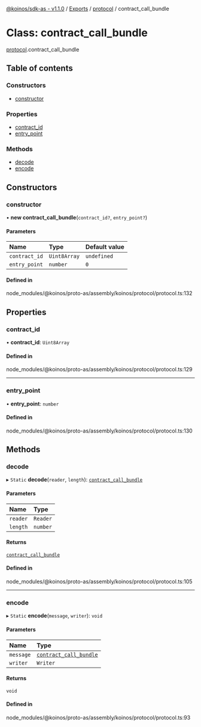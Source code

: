 [@koinos/sdk-as - v1.1.0](../README.md) / [Exports](../modules.md) / [protocol](../modules/protocol.md) / contract\_call\_bundle

# Class: contract\_call\_bundle

[protocol](../modules/protocol.md).contract_call_bundle

## Table of contents

### Constructors

- [constructor](protocol.contract_call_bundle.md#constructor)

### Properties

- [contract\_id](protocol.contract_call_bundle.md#contract_id)
- [entry\_point](protocol.contract_call_bundle.md#entry_point)

### Methods

- [decode](protocol.contract_call_bundle.md#decode)
- [encode](protocol.contract_call_bundle.md#encode)

## Constructors

### constructor

• **new contract_call_bundle**(`contract_id?`, `entry_point?`)

#### Parameters

| Name | Type | Default value |
| :------ | :------ | :------ |
| `contract_id` | `Uint8Array` | `undefined` |
| `entry_point` | `number` | `0` |

#### Defined in

node_modules/@koinos/proto-as/assembly/koinos/protocol/protocol.ts:132

## Properties

### contract\_id

• **contract\_id**: `Uint8Array`

#### Defined in

node_modules/@koinos/proto-as/assembly/koinos/protocol/protocol.ts:129

___

### entry\_point

• **entry\_point**: `number`

#### Defined in

node_modules/@koinos/proto-as/assembly/koinos/protocol/protocol.ts:130

## Methods

### decode

▸ `Static` **decode**(`reader`, `length`): [`contract_call_bundle`](protocol.contract_call_bundle.md)

#### Parameters

| Name | Type |
| :------ | :------ |
| `reader` | `Reader` |
| `length` | `number` |

#### Returns

[`contract_call_bundle`](protocol.contract_call_bundle.md)

#### Defined in

node_modules/@koinos/proto-as/assembly/koinos/protocol/protocol.ts:105

___

### encode

▸ `Static` **encode**(`message`, `writer`): `void`

#### Parameters

| Name | Type |
| :------ | :------ |
| `message` | [`contract_call_bundle`](protocol.contract_call_bundle.md) |
| `writer` | `Writer` |

#### Returns

`void`

#### Defined in

node_modules/@koinos/proto-as/assembly/koinos/protocol/protocol.ts:93
